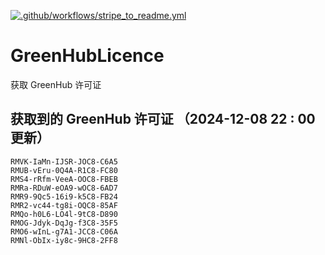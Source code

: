 [![.github/workflows/stripe_to_readme.yml](https://github.com/zjx-kimi/GreenHubLicence/actions/workflows/stripe_to_readme.yml/badge.svg)](https://github.com/zjx-kimi/GreenHubLicence/actions/workflows/stripe_to_readme.yml)
# GreenHubLicence
获取 GreenHub 许可证
## 获取到的 GreenHub 许可证 （2024-12-08 22 : 00 更新）
```
RMVK-IaMn-IJSR-JOC8-C6A5
RMUB-vEru-0Q4A-R1C8-FC80
RMS4-rRfm-VeeA-OOC8-FBEB
RMRa-RDuW-eOA9-wOC8-6AD7
RMR9-9Qc5-16i9-k5C8-FB24
RMR2-vc44-tg8i-OQC8-85AF
RMQo-h0L6-LO4l-9tC8-D890
RMOG-Jdyk-DqJg-f3C8-35F5
RMO6-wInL-g7A1-JCC8-C06A
RMNl-ObIx-iy8c-9HC8-2FF8
```
